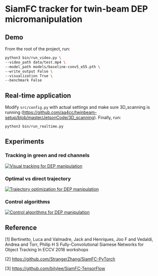 # SiamFC tracker for twin-beam DEP micromanipulation 

## Demo
From the root of the project, run:
```bash
python3 bin/run_video.py \
--video_path data/test.mp4 \
--model_path models/baseline-conv5_e55.pth \
--write_output False \
--visualization True \
--benchmark False
```

## Real-time application
Modify `src/config.py` with actual settings and make sure 3D_scanning is running (https://github.com/aa4cc/twinbeam-setup/blob/master/JetsonCode/3D_scanning).
Finally, run:
```bash
python3 bin/run_realtime.py
```

## Experiments

### Tracking in green and red channels

[![Visual tracking for DEP manipulation](https://img.youtube.com/vi/7sno9vlXWDo/0.jpg)](https://youtu.be/7sno9vlXWDo "Visual tracking for DEP manipulation")

### Optimal vs direct trajectory

[![Trajectory optimization for DEP manipulation](https://img.youtube.com/vi/HCItMj1XiAE/0.jpg)](https://youtu.be/HCItMj1XiAE "Trajectory optimization for DEP manipulation")

### Control algorithms

[![Control algorithms for DEP manipulation](https://img.youtube.com/vi/YZoCo-Zlh-Q/0.jpg)](https://youtu.be/YZoCo-Zlh-Q "Control algorithms for DEP manipulation")

## Reference
[1] Bertinetto, Luca and Valmadre, Jack and Henriques, Joo F and Vedaldi, Andrea and Torr, Philip H S
		Fully-Convolutional Siamese Networks for Object Tracking
		In ECCV 2016 workshops
		
[2] https://github.com/StrangerZhang/SiamFC-PyTorch	

[3] https://github.com/bilylee/SiamFC-TensorFlow
